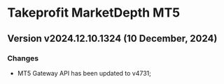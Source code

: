# Takeprofit MarketDepth MT5

## Version v2024.12.10.1324 (10 December, 2024)
### Changes
* MT5 Gateway API has been updated to v4731;

